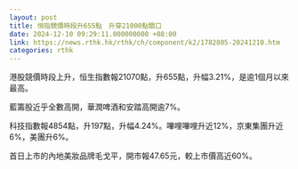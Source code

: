 ```yaml
---
layout: post
title: 恒指競價時段升655點　升穿21000點關口
date: 2024-12-10 09:29:11.000000000 +08:00
link: https://news.rthk.hk/rthk/ch/component/k2/1782805-20241210.htm
categories: rthk
---
```


港股競價時段上升，恒生指數報21070點，升655點，升幅3.21%，是逾1個月以來最高。

藍籌股近乎全數高開，華潤啤酒和安踏高開逾7%。

科技指數報4854點，升197點，升幅4.24%。嗶哩嗶哩升近12%，京東集團升近6%，美團升6%。

首日上市的內地美妝品牌毛戈平，開市報47.65元，較上市價高近60%。
